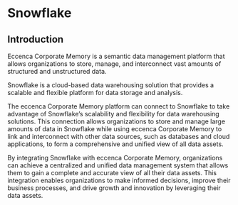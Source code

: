 # **Snowflake**

## **Introduction**

Eccenca Corporate Memory is a semantic data management platform that allows organizations to store, manage, and interconnect vast amounts of structured and unstructured data.

Snowflake is a cloud-based data warehousing solution that provides a scalable and flexible platform for data storage and analysis. 

The eccenca Corporate Memory platform can connect to Snowflake to take advantage of Snowflake’s scalability and flexibility for data warehousing solutions. This connection allows organizations to store and manage large amounts of data in Snowflake while using eccenca Corporate Memory to link and interconnect with other data sources, such as databases and cloud applications, to form a comprehensive and unified view of all data assets.

By integrating Snowflake with eccenca Corporate Memory, organizations can achieve a centralized and unified data management system that allows them to gain a complete and accurate view of all their data assets. This integration enables organizations to make informed decisions, improve their business processes, and drive growth and innovation by leveraging their data assets. 
